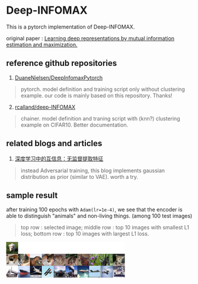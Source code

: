 # Deep-INFOMAX
This is a pytorch implementation of Deep-INFOMAX.

original paper : [Learning deep representations by mutual information estimation and maximization.](https://arxiv.org/abs/1808.06670)

## reference github repositories

1. [DuaneNielsen/DeepInfomaxPytorch](https://github.com/DuaneNielsen/DeepInfomaxPytorch)
> pytorch. model definition and training script only without clustering example. our code is mainly based on this repository. Thanks!

2. [rcalland/deep-INFOMAX](https://github.com/rcalland/deep-INFOMAX)
> chainer. model definition and traning script with (knn?) clustering example on CIFAR10. Better documentation.

## related blogs and articles

1. [深度学习中的互信息：无监督提取特征](https://www.jiqizhixin.com/articles/2018-10-12-11)
> instead Adversarial training, this blog implements gaussian distribution as prior (similar to VAE). worth a try.

## sample result

after training 100 epochs with `Adam(lr=1e-4)`, we see that the encoder is able to distinguish "animals" and non-living things. (among 100 test images)
> top row : selected image; middle row : top 10 images with smallest L1 loss; bottom row : top 10 images with largest L1 loss.

![sample.png](./sample_images/sample_cifar_100epoch.png)
